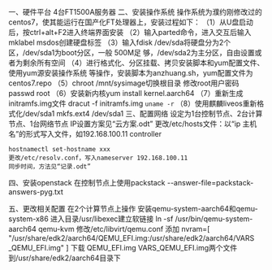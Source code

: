 ﻿一、硬件平台
	4台FT1500A服务器
二、安装操作系统
	操作系统为濮约刚修改过的centos7，使其能运行在国产化FT处理器上，安装过程如下：
（1）从U盘启动后，按ctrl+alt+F2进入终端界面安装
（2）输入parted命令，进入交互后输入mklabel msdos创建硬盘标签
（3）输入fdisk /dev/sda将硬盘分为2个区，/dev/sda1为boot分区，一般	500M足	够，/dev/sda2为主分区，自由设置或者为剩余所有空间
（4）进行格式化、分区挂载、拷贝安装脚本和yum配置文件、使用yum源安装操作系统	等操作，安装脚本为anzhuang.sh，yum配置文件为centos7.repo
（5）chroot /mnt/sysimage切换根目录
	修改root用户密码passwd root
（6）安装新内核yum install kernel.aarch64
（7）重新生成initramfs.img文件
	dracut -f initramfs.img `uname -r`
（8）使用麒麟liveos重新格式化/dev/sda1
	mkfs.ext4 /dev/sda1
三、配置网络
    设定为1台控制节点、2台计算节点、1台网络节点
	IP设置方案见“云方案.odt”
	更改/etc/hosts文件：以“ip 主机名”的形式写入文件，如192.168.100.11 controller

	hostnamectl set-hostname xxx
	更改/etc/resolv.conf，写入nameserver 192.168.100.11
	同步时间，方法见“记录.odt”
四、安装openstack
	在控制节点上使用packstack --answer-file=packstack-answers-pyg.txt
	
五、更改相关配置
	在2个计算节点上操作
	安装qemu-system-aarch64和qemu-system-x86
	进入目录/usr/libexec建立软链接
	ln -sf /usr/bin/qemu-system-aarch64 qemu-kvm
	修改/etc/libvirt/qemu.conf
	添加
	nvram=[ 
		"/usr/share/edk2/aarch64/QEMU_EFI.img:/usr/share/edk2/aarch64/VARS		_QEMU_EFI.img"
    	]
	下载 QEMU_EFI.img  VARS_QEMU_EFI.img两个文件			到/usr/share/edk2/aarch64目录下
